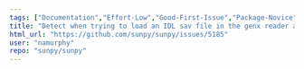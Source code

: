 ```yaml
---
tags: ["Documentation","Effort-Low","Good-First-Issue","Package-Novice","Priority-Medium","astronomy","astropy","hacktoberfest","io","python","solar","solar-physics","sun","sunpy"]
title: "Detect when trying to load an IDL sav file in the genx reader and redirect users to scipy.io.readsav"
html_url: "https://github.com/sunpy/sunpy/issues/5185"
user: "namurphy"
repo: "sunpy/sunpy"
---
```



